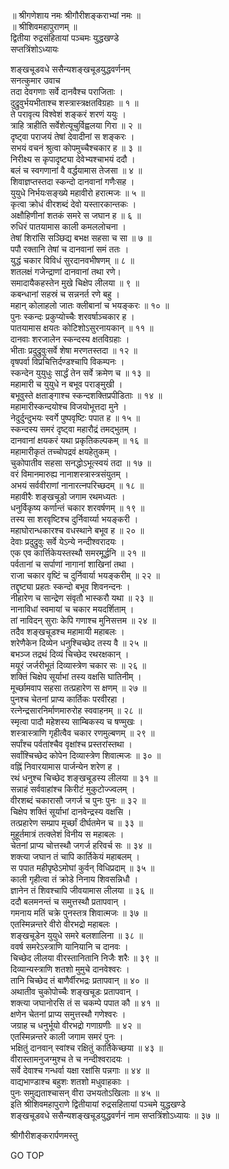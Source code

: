 
  
॥ श्रीगणेशाय नमः श्रीगौरीशङ्कराभ्यां नमः ॥  
॥ श्रीशिवमहापुराणम् ॥  
द्वितीया रुद्रसंहितायां पञ्चमः युद्धखण्डे  
सप्तत्रिंशोऽध्यायः  
  
  
शङ्‌खचूडवधे ससैन्यशङ्‌खचूडयुद्धवर्णनम्  
सनत्कुमार उवाच  
तदा देवगणाः सर्वे दानवैश्च पराजिताः ।  
दुद्रुवुर्भयभीताश्च शस्त्रास्त्रक्षतविग्रहाः ॥ १ ॥  
ते परावृत्य विश्वेशं शङ्करं शरणं ययुः ।  
त्राहि त्राहीति सर्वेशेत्यूचुर्विह्वलया गिरा ॥ २ ॥  
दृष्ट्वा पराजयं तेषां देवादीनां स शङ्करः ।  
सभयं वचनं श्रुत्वा कोपमुच्चैश्चकार ह ॥ ३ ॥  
निरीक्ष्य स कृपादृष्ट्या देवेभ्यश्चाभयं ददौ ।  
बलं च स्वगणानां वै वर्द्धयामास तेजसा ॥ ४ ॥  
शिवाज्ञप्तस्तदा स्कन्दो दानवानां गणैःसह ।  
युयुधे निर्भयःसङ्‌ख्ये महावीरो हरात्मजः ॥ ५ ॥  
कृत्वा क्रोधं वीरशब्दं देवो यस्तारकान्तकः ।  
अक्षौहिणीनां शतकं समरे स जघान ह ॥ ६ ॥  
रुधिरं पातयामास काली कमललोचना ।  
तेषां शिरांसि सञ्छिद्य बभक्ष सहसा च सा ॥ ७ ॥  
पपौ रक्तानि तेषां च दानवानां समं ततः ।  
युद्धं चकार विविधं सुरदानवभीषणम् ॥ ८ ॥  
शतलक्षं गजेन्द्राणां दानवानां तथा रणे।  
समादायैकहस्तेन मुखे चिक्षेप लीलया ॥ ९ ॥  
कबन्धानां सहस्रं च सन्ननर्त रणे बहु ।  
महान् कोलाहलो जातः क्लीबानां च भयङ्‌करः ॥ १० ॥  
पुनः स्कन्दः प्रकुप्योच्चैः शरवर्षाञ्चकार ह ।  
पातयामास क्षयतः कोटिशोऽसुरनायकान् ॥ ११ ॥  
दानवाः शरजालेन स्कन्दस्य क्षतविग्रहाः ।  
भीताः प्रदुद्रुवुःसर्वे शेषा मरणतस्तदा ॥ १२ ॥  
वृषपर्वा विप्रचित्तिर्दण्डश्चापि विकम्पनः ।  
स्कन्देन युयुधुः सार्द्धं तेन सर्वे क्रमेण च ॥ १३ ॥  
महामारी च युयुधे न बभूव पराङ्मुखी ।  
बभूवुस्ते क्षताङ्‌गाश्च स्कन्दशक्तिप्रपीडिताः ॥ १४ ॥  
महामारीस्कन्दयोश्च विजयोभूत्तदा मुने ।  
नेदुर्दुन्दुभयः स्वर्गे पुष्पवृष्टिः पपात ह ॥ १५ ॥  
स्कन्दस्य समरं दृष्ट्वा महारौद्रं तमद्‌भुतम् ।  
दानवानां क्षयकरं यथा प्रकृतिकल्पकम् ॥ १६ ॥  
महामारीकृतं तच्चोपद्रवं क्षयहेतुकम् ।  
चुकोपातीव सहसा सनद्धोऽभूत्स्वयं तदा ॥ १७ ॥  
वरं विमानमारुह्य नानाशस्त्रास्त्रसंयुतम् ।  
अभयं सर्ववीराणां नानारत्नपरिच्छदम् ॥ १८ ॥  
महावीरैः शङ्‌खचूडो जगाम रथमध्यतः ।  
धनुर्विकृष्य कर्णान्तं चकार शरवर्षणम् ॥ १९ ॥  
तस्य सा शरवृष्टिश्च दुर्निवार्य्या भयङ्‌करी ।  
महाघोरान्धकारश्च वधस्थाने बभूव ह ॥ २० ॥  
देवाः प्रदुद्रुवुः सर्वे येऽन्ये नन्दीश्वरादयः ।  
एक एव कार्त्तिकेयस्तस्थौ समरमूर्द्धनि ॥ २१ ॥  
पर्वतानां च सर्पाणां नागानां शाखिनां तथा ।  
राजा चकार वृष्टिं च दुर्निवार्या भयङ्‌करीम् ॥ २२ ॥  
तद्दृष्ट्या प्रहतः स्कन्दो बभूव शिवनन्दनः ।  
नीहारेण च सान्द्रेण संवृतौ भास्करौ यथा ॥ २३ ॥  
नानाविधां स्वमायां च चकार मयदर्शिताम् ।  
तां नाविदन् सुराः केपि गणाश्च मुनिसत्तम ॥ २४ ॥  
तदैव शङ्खचूडश्च महामायी महाबलः ।  
शरेणैकेन दिव्येन धनुश्चिच्छेद तस्य वै ॥ २५ ॥  
बभञ्ज तद्रथं दिव्यं चिच्छेद रथरक्षकान् ।  
मयूरं जर्जरीभूतं दिव्यास्त्रेण चकार सः ॥ २६ ॥  
शक्तिं चिक्षेप सूर्याभां तस्य वक्षसि घातिनीम् ।  
मूर्च्छामवाप सहसा तत्प्रहारेण स क्षणम् ॥ २७ ॥  
पुनश्च चेतनां प्राप्य कार्तिकः परवीरहा ।  
रत्नेन्द्रसारनिर्माणमारुरोह स्ववाहनम् ॥ २८ ॥  
स्मृत्वा पादौ महेशस्य साम्बिकस्य च षण्मुखः ।  
शस्त्रास्त्राणि गृहीत्वैव चकार रणमुल्बणम् ॥ २९ ॥  
सर्पांश्च पर्वतांश्चैव वृक्षांश्च प्रस्तरांस्तथा ।  
सर्वांश्चिच्छेद कोपेन दिव्यास्त्रेण शिवात्मजः ॥ ३० ॥  
वह्निं निवारयामास पार्जन्येन शरेण ह ।  
रथं धनुश्च चिच्छेद शङ्‌खचूडस्य लीलया ॥ ३१ ॥  
सन्नाहं सर्ववाहांश्च किरीटं मुकुटोज्ज्वलम् ।  
वीरशब्दं चकारासौ जगर्ज च पुनः पुनः ॥ ३२ ॥  
चिक्षेप शक्तिं सूर्याभां दानवेन्द्रस्य वक्षसि ।  
तत्प्रहारेण सम्प्राप मूर्च्छां दीर्घतमेन च ॥ ३३ ॥  
मुहूर्तमात्रं तत्क्लेशं विनीय स महाबलः ।  
चेतनां प्राप्य चोत्तस्थौ जगर्ज हरिवर्च सः ॥ ३४ ॥  
शक्त्या जघान तं चापि कार्तिकेयं महाबलम् ।  
स पपात महीपृष्ठेऽमोघां कुर्वन् विधिप्रदाम् ॥ ३५ ॥  
काली गृहीत्वा तं क्रोडे निनाय शिवसन्निधौ ।  
ज्ञानेन तं शिवश्चापि जीवयामास लीलया ॥ ३६ ॥  
ददौ बलमनन्तं च समुत्तस्थौ प्रतापवान् ।  
गमनाय मतिं चक्रे पुनस्तत्र शिवात्मजः ॥ ३७ ॥  
एतस्मिन्नन्तरे वीरो वीरभद्रो महाबलः ।  
शङ्‌खचूडेन युयुधे समरे बलशालिना ॥ ३८ ॥  
ववर्ष समरेऽस्त्राणि यानियानि च दानवः ।  
चिच्छेद लीलया वीरस्तानितानि निजैः शरैः ॥ ३९ ॥  
दिव्यान्यस्त्राणि शतशो मुमुचे दानवेश्वरः ।  
तानि चिच्छेद तं बाणैर्वीरभद्रः प्रतापवान् ॥ ४० ॥  
अथातीव चुकोपोच्चैः शङ्‌खचूडः प्रतापवान् ।  
शक्त्या जघानोरसि तं स चकम्पे पपात कौ ॥ ४१ ॥  
क्षणेन चेतनां प्राप्य समुत्तस्थौ गणेश्वरः ।  
जग्राह च धनुर्भूयो वीरभद्रो गणाग्रणीः ॥ ४२ ॥  
एतस्मिन्नन्तरे काली जगाम समरं पुनः ।  
भक्षितुं दानवान् स्वांश्च रक्षितुं कार्तिकेच्छया ॥ ४३ ॥  
वीरास्तामनुजग्मुश्च ते च नन्दीश्वरादयः ।  
सर्वे देवाश्च गन्धर्वा यक्षा रक्षांसि पन्नगाः ॥ ४४ ॥  
वाद्यभाण्डाश्च बहुशः शतशो मधुवाहकाः ।  
पुनः समुद्यताश्चासन् वीरा उभयतोऽखिलाः ॥ ४५ ॥  
इति श्रीशिवमहापुराणे द्वितीयायां रुद्रसहितायां पञ्चमे युद्धखण्डे  
शङ्‌खचूडवधे ससैन्यशङ्‌खचूडयुद्धवर्णनं नाम सप्तत्रिंशोऽध्यायः ॥ ३७ ॥  
  
  
श्रीगौरीशङ्करार्पणमस्तु  
  
GO TOP
